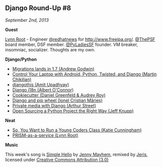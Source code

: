 ## Django Round-Up #8

*September 2nd, 2013*

**Guest**

[Lynn Root](https://twitter.com/roguelynn) - Engineer [@redhatnews](https://twitter.com/redhatnews) for http://www.freeipa.org/. [@ThePSF](https://twitter.com/ThePSF) board member, DSF member. [@PyLadiesSF](https://twitter.com/PyLadiesSF) founder. VM breaker, insomniac, socializer. Thoughts are my own.

**Django/Python**

* [Migrations lands in 1.7 (Andrew Godwin)](https://github.com/django/django/commit/9aa358cedd1ad93c0f4c20700db7016651dc0598)
* [Control Your Laptop with Android, Python, Twisted, and Django (Martin Chikilian)](http://www.toptal.com/android/control-your-laptop-with-android-python-twisted-and-django)
* [djangothis (Amit Upadhyay)](https://github.com/amitu/djangothis)
* [Django i18n (Albert O'Connor)](http://albertoconnor.ca/blog/2013/Aug/19/django-i18n)
* [Cookiecutter (Daniel Greenfeld & Audrey Roy)](http://pydanny.com/cookie-project-templates-made-easy.html)
* [Django and pip wheel (Ionel Cristian Mărieș)](http://blog.ionelmc.ro/2013/08/26/django-pip-wheel/)
* [Private media with Django (Arthur Street)](http://racingtadpole.com/blog/private-media-with-django/)
* [Open Sourcing a Python Project the Right Way (Jeff Knupp)](http://www.jeffknupp.com/blog/2013/08/16/open-sourcing-a-python-project-the-right-way/)

**Neat**

* [So, You Want to Run a Young Coders Class (Katie Cunningham)](http://programming.oreilly.com/2013/08/so-you-want-to-run-a-young-coders-class.html)
* [PRISM-as-a-service (Lynn Root)](http://www.roguelynn.com/prism/)

**Music**

This week's song is [Simple Hello](http://dig.ccmixter.org/dig?dig-lic=safe&dig-query=%22Simple%20Hello%22%20-KungFu) by [Jenny Mayhem](http://www.jennymayhem.ca/), remixed by [Jeris](http://ccmixter.org/people/VJ_Memes/profile), licensed under [Creative Commons Attribution (3.0)](http://creativecommons.org/licenses/by/3.0/)
